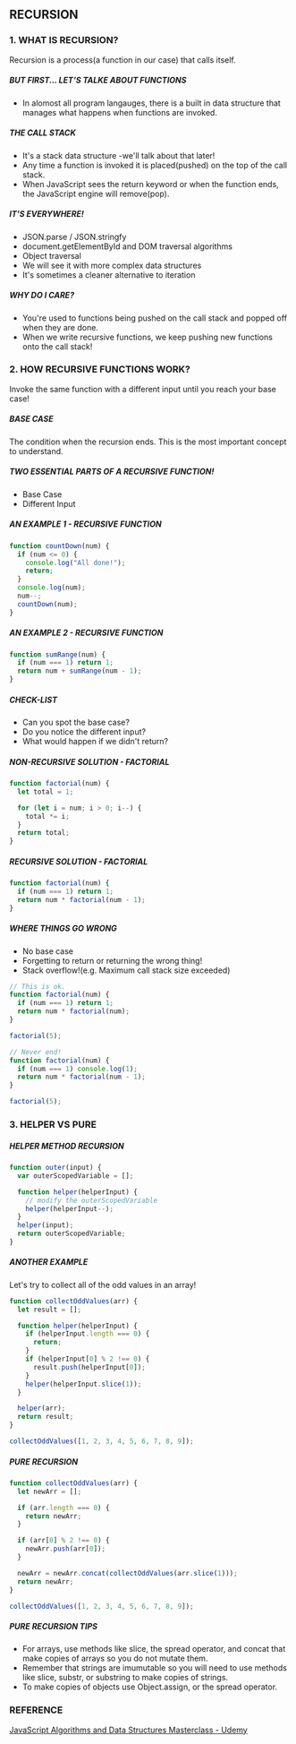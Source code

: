## RECURSION

### 1. WHAT IS RECURSION?

Recursion is a process(a function in our case) that calls itself.

##### BUT FIRST... LET'S TALKE ABOUT FUNCTIONS

- In alomost all program langauges, there is a built in data structure that manages what happens when functions are invoked.

##### THE CALL STACK

- It's a stack data structure -we'll talk about that later!
- Any time a function is invoked it is placed(pushed) on the top of the call stack.
- When JavaScript sees the return keyword or when the function ends, the JavaScript engine will remove(pop).

##### IT'S EVERYWHERE!

- JSON.parse / JSON.stringfy
- document.getElementById and DOM traversal algorithms
- Object traversal
- We will see it with more complex data structures
- It's sometimes a cleaner alternative to iteration

##### WHY DO I CARE?

- You're used to functions being pushed on the call stack and popped off when they are done.
- When we write recursive functions, we keep pushing new functions onto the call stack!

### 2. HOW RECURSIVE FUNCTIONS WORK?

Invoke the same function with a different input until you reach your base case!

##### BASE CASE

The condition when the recursion ends. This is the most important concept to understand.

##### TWO ESSENTIAL PARTS OF A RECURSIVE FUNCTION!

- Base Case
- Different Input

##### AN EXAMPLE 1 - RECURSIVE FUNCTION

```javascript
function countDown(num) {
  if (num <= 0) {
    console.log("All done!");
    return;
  }
  console.log(num);
  num--;
  countDown(num);
}
```

##### AN EXAMPLE 2 - RECURSIVE FUNCTION

```javascript
function sumRange(num) {
  if (num === 1) return 1;
  return num + sumRange(num - 1);
}
```

##### CHECK-LIST

- Can you spot the base case?
- Do you notice the different input?
- What would happen if we didn't return?

##### NON-RECURSIVE SOLUTION - FACTORIAL

```javascript
function factorial(num) {
  let total = 1;

  for (let i = num; i > 0; i--) {
    total *= i;
  }
  return total;
}
```

##### RECURSIVE SOLUTION - FACTORIAL

```javascript
function factorial(num) {
  if (num === 1) return 1;
  return num * factorial(num - 1);
}
```

##### WHERE THINGS GO WRONG

- No base case
- Forgetting to return or returning the wrong thing!
- Stack overflow!(e.g. Maximum call stack size exceeded)

```javascript
// This is ok.
function factorial(num) {
  if (num === 1) return 1;
  return num * factorial(num);
}

factorial(5);
```

```javascript
// Never end!
function factorial(num) {
  if (num === 1) console.log(1);
  return num * factorial(num - 1);
}

factorial(5);
```

### 3. HELPER VS PURE

##### HELPER METHOD RECURSION

```javascript
function outer(input) {
  var outerScopedVariable = [];

  function helper(helperInput) {
    // modify the outerScopedVariable
    helper(helperInput--);
  }
  helper(input);
  return outerScopedVariable;
}
```

##### ANOTHER EXAMPLE

Let's try to collect all of the odd values in an array!

```javascript
function collectOddValues(arr) {
  let result = [];

  function helper(helperInput) {
    if (helperInput.length === 0) {
      return;
    }
    if (helperInput[0] % 2 !== 0) {
      result.push(helperInput[0]);
    }
    helper(helperInput.slice(1));
  }

  helper(arr);
  return result;
}

collectOddValues([1, 2, 3, 4, 5, 6, 7, 8, 9]);
```

##### PURE RECURSION

```javascript
function collectOddValues(arr) {
  let newArr = [];

  if (arr.length === 0) {
    return newArr;
  }

  if (arr[0] % 2 !== 0) {
    newArr.push(arr[0]);
  }

  newArr = newArr.concat(collectOddValues(arr.slice(1)));
  return newArr;
}

collectOddValues([1, 2, 3, 4, 5, 6, 7, 8, 9]);
```

##### PURE RECURSION TIPS

- For arrays, use methods like slice, the spread operator, and concat that make copies of arrays so you do not mutate them.
- Remember that strings are imumutable so you will need to use methods like slice, substr, or substring to make copies of strings.
- To make copies of objects use Object.assign, or the spread operator.

### REFERENCE

[JavaScript Algorithms and Data Structures Masterclass - Udemy](https://www.udemy.com/js-algorithms-and-data-structures-masterclass/)
